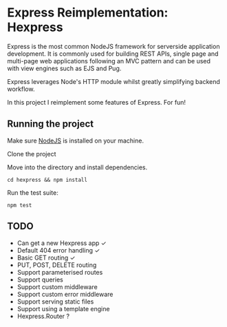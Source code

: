 # Express Reimplementation: Hexpress

Express is the most common NodeJS framework for serverside application development. It is commonly used for building REST APIs, single page and multi-page web applications following an MVC pattern and can be used with view engines such as EJS and Pug. 

Express leverages Node's HTTP module whilst greatly simplifying backend workflow.

In this project I reimplement some features of Express. For fun!

## Running the project

Make sure [NodeJS](https://docs.npmjs.com/getting-started/installing-node) is installed on your machine.

Clone the project

Move into the directory and install dependencies.

`cd hexpress && npm install`

Run the test suite:

`npm test`

## TODO

- Can get a new Hexpress app &#10003;
- Default 404 error handling &#10003;
- Basic GET routing &#10003;
- PUT, POST, DELETE routing
- Support parameterised routes
- Support queries
- Support custom middleware
- Support custom error middleware
- Support serving static files
- Support using a template engine
- Hexpress.Router ?